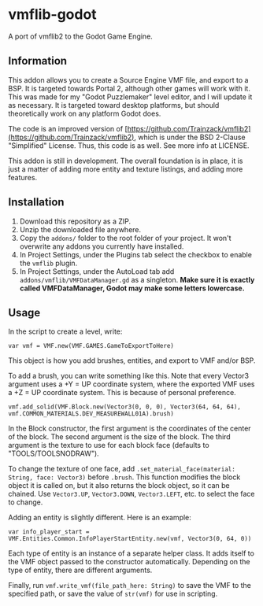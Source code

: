 # vmflib-godot
A port of vmflib2 to the Godot Game Engine.

## Information

This addon allows you to create a Source Engine VMF file, and export to a BSP.
It is targeted towards Portal 2, although other games will work with it.
This was made for my "Godot Puzzlemaker" level editor, and I will update it as necessary.
It is targeted toward desktop platforms, but should theoretically work on any platform Godot does.

The code is an improved version of [https://github.com/Trainzack/vmflib2](https://github.com/Trainzack/vmflib2), which is under the BSD 2-Clause "Simplified" License.
Thus, this code is as well. See more info at LICENSE.

This addon is still in development. The overall foundation is in place, it is just a matter of adding more entity and texture listings, and adding more features.

## Installation

1. Download this repository as a ZIP.
2. Unzip the downloaded file anywhere.
3. Copy the `addons/` folder to the root folder of your project. It won't overwrite any addons you currently have installed.
4. In Project Settings, under the Plugins tab select the checkbox to enable the `vmflib` plugin.
5. In Project Settings, under the AutoLoad tab add `addons/vmflib/VMFDataManager.gd` as a singleton.
   **Make sure it is exactly called VMFDataManager, Godot may make some letters lowercase.**

## Usage

In the script to create a level, write:

`var vmf = VMF.new(VMF.GAMES.GameToExportToHere)`

This object is how you add brushes, entities, and export to VMF and/or BSP.

To add a brush, you can write something like this.
Note that every Vector3 argument uses a +Y = UP coordinate system, where the exported VMF uses a +Z = UP coordinate system.
This is because of personal preference.

`vmf.add_solid(VMF.Block.new(Vector3(0, 0, 0), Vector3(64, 64, 64), vmf.COMMON_MATERIALS.DEV_MEASUREWALL01A).brush)`

In the Block constructor, the first argument is the coordinates of the center of the block.
The second argument is the size of the block.
The third argument is the texture to use for each block face (defaults to "TOOLS/TOOLSNODRAW").

To change the texture of one face, add `.set_material_face(material: String, face: Vector3)` before `.brush`.
This function modifies the block object it is called on, but it also returns the block object, so it can be chained.
Use `Vector3.UP`, `Vector3.DOWN`, `Vector3.LEFT`, etc. to select the face to change.

Adding an entity is slightly different. Here is an example:

`var info_player_start = VMF.Entities.Common.InfoPlayerStartEntity.new(vmf, Vector3(0, 64, 0))`

Each type of entity is an instance of a separate helper class.
It adds itself to the VMF object passed to the constructor automatically.
Depending on the type of entity, there are different arguments.

Finally, run `vmf.write_vmf(file_path_here: String)` to save the VMF to the specified path, or save the value of `str(vmf)` for use in scripting.
